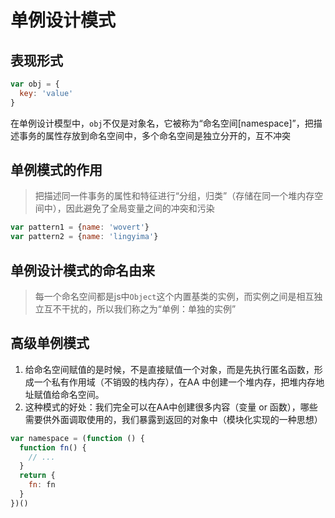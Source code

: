 # 单例设计模式

## 表现形式

```js
var obj = {
  key: 'value'
}
```

在单例设计模型中，`obj`不仅是对象名，它被称为“命名空间[namespace]”，把描述事务的属性存放到命名空间中，多个命名空间是独立分开的，互不冲突

## 单例模式的作用

> 把描述同一件事务的属性和特征进行“分组，归类”（存储在同一个堆内存空间中），因此避免了全局变量之间的冲突和污染

```js
var pattern1 = {name: 'wovert'}
var pattern2 = {name: 'lingyima'}
```

## 单例设计模式的命名由来

> 每一个命名空间都是js中`Object`这个内置基类的实例，而实例之间是相互独立互不干扰的，所以我们称之为“单例：单独的实例”

## 高级单例模式

1. 给命名空间赋值的是时候，不是直接赋值一个对象，而是先执行匿名函数，形成一个私有作用域（不销毁的栈内存），在AA 中创建一个堆内存，把堆内存地址赋值给命名空间。
2. 这种模式的好处：我们完全可以在AA中创建很多内容（变量 or 函数），哪些需要供外面调取使用的，我们暴露到返回的对象中（模块化实现的一种思想）

```js
var namespace = (function () {
  function fn() {
    // ...
  }
  return {
    fn: fn
  }
})()
```